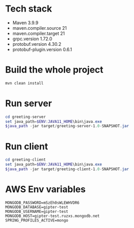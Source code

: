 # Tech stack
* Maven 3.9.9
* maven.compiler.source 21
* maven.compiler.target 21
* grpc.version 1.72.0
* protobuf.version 4.30.2
* protobuf-plugin.version 0.6.1

# Build the whole project
```powershell
mvn clean install
```

# Run server
```powershell
cd greeting-server
set java_path=$ENV:JAVA11_HOME\bin\java.exe
$java_path -jar target/greeting-server-1.0-SNAPSHOT.jar
```

# Run client
```powershell
cd greeting-client
set java_path=$ENV:JAVA11_HOME\bin\java.exe
$java_path -jar target/greeting-client-1.0-SNAPSHOT.jar
```

# AWS Env variables
```
MONGODB_PASSWORD=mSzEh0sWLEWHVDR6
MONGODB_DATABASE=gipter-test
MONGODB_USERNAME=gipter-test
MONGODB_HOST=gipter-test.ruzxs.mongodb.net
SPRING_PROFILES_ACTIVE=mongo
```
